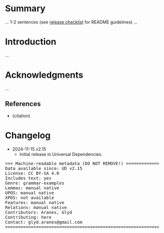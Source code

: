 # Summary

... 1-2 sentences (see [release checklist](http://universaldependencies.org/release_checklist.html#the-readme-file) for README guidelines) ...


# Introduction

...


# Acknowledgments

...

## References

* (citation)


# Changelog

* 2024-11-15 v2.15
  * Initial release in Universal Dependencies.


<pre>
=== Machine-readable metadata (DO NOT REMOVE!) ================================
Data available since: UD v2.15
License: CC BY-SA 4.0
Includes text: yes
Genre: grammar-examples
Lemmas: manual native
UPOS: manual native
XPOS: not available
Features: manual native
Relations: manual native
Contributors: Aranes, Glyd
Contributing: here
Contact: glyd.aranes@gmail.com
===============================================================================
</pre>
